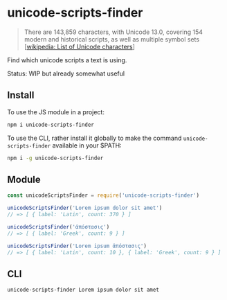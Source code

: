 # unicode-scripts-finder

> There are 143,859 characters, with Unicode 13.0, covering 154 modern and historical scripts, as well as multiple symbol sets [[wikipedia: List of Unicode characters](https://en.wikipedia.org/wiki/List_of_Unicode_characters)]

Find which unicode scripts a text is using.

Status: WIP but already somewhat useful

## Install
To use the JS module in a project:
```sh
npm i unicode-scripts-finder
```

To use the CLI, rather install it globally to make the command `unicode-scripts-finder` available in your $PATH:
```sh
npm i -g unicode-scripts-finder
```

## Module
```js
const unicodeScriptsFinder = require('unicode-scripts-finder')

unicodeScriptsFinder('Lorem ipsum dolor sit amet')
// => [ { label: 'Latin', count: 370 } ]

unicodeScriptsFinder('ἀπόστασις')
// => [ { label: 'Greek', count: 9 } ]

unicodeScriptsFinder('Lorem ipsum ἀπόστασις')
// => [ { label: 'Latin', count: 10 }, { label: 'Greek', count: 9 } ]
```

## CLI
```sh
unicode-scripts-finder Lorem ipsum dolor sit amet
```
